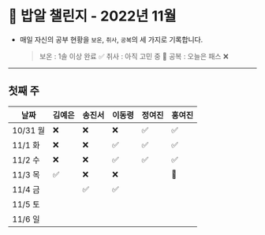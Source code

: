 # 🍚 밥알 챌린지 - 2022년 11월
- 매일 자신의 공부 현황을 `보온`, `취사`, `공복`의 세 가지로 기록합니다.
    
    > 보온 : 1솔 이상 완료 ✅
    취사 : 아직 고민 중 🤔
    공복 : 오늘은 패스 ❌
---

## 첫째 주
**날짜**|김예은|송진서|이동령|정여진|홍여진
---|---|---|---|---|---
10/31 월|❌|❌ |❌|✅|✅
11/1 화|❌|❌ |✅|✅|✅
11/2 수|❌|❌ |✅|✅|✅
11/3 목|✅|❌ |❌| |🤔
11/4 금| |✅ |✅| |
11/5 토| | | | |
11/6 일| | | | |
